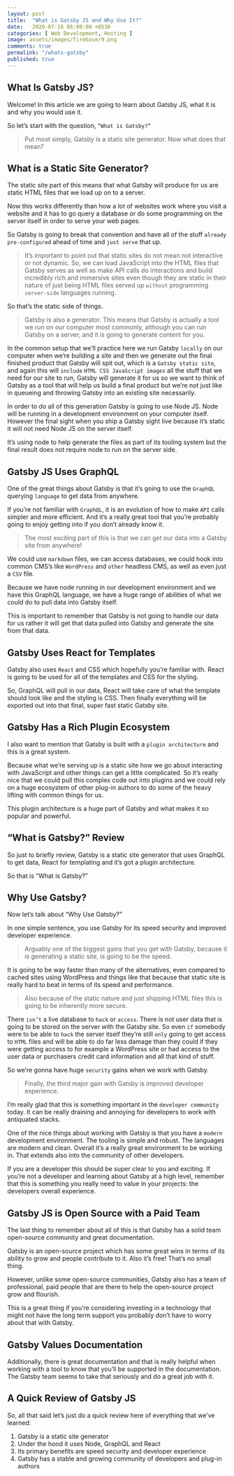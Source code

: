 ```yaml
---
layout: post
title:  "What is Gatsby JS and Why Use It?"
date:   2020-07-16 06:00:00 +0530
categories: [ Web Development, Hosting ]
image: assets/images/firebase/9.png
comments: true
permalink: "/whats-gatsby"
published: true
---
```

## What Is Gatsby JS?
Welcome! In this article we are going to learn about Gatsby JS, what it is and why you would use it.

So let’s start with the question, `“What is Gatsby?”`
> Put most simply, Gatsby is a static site generator.
Now what does that mean?
## What is a Static Site Generator?

The static site part of this means that what Gatsby will produce for us are static HTML files that we load up on to a server.

Now this works differently than how a lot of websites work where you visit a website and it has to go query a database or do some programming on the server itself in order to serve your web pages.

So Gatsby is going to break that convention and have all of the stuff `already pre-configured` ahead of time and `just serve` that up.

> It’s important to point out that static sites do not mean not interactive or not dynamic.
So, we can load JavaScript into the HTML files that Gatsby serves as well as make API calls do interactions and build incredibly rich and immersive sites even though they are static in their nature of just being HTML files served up `without` programming `server-side` languages running.

So that’s the static side of things.
> Gatsby is also a generator. This means that Gatsby is actually a tool we run on our computer most commonly, although you can run Gatsby on a server, and it is going to generate content for you.

In the common setup that we’ll practice here we run Gatsby `locally` on our computer when we’re building a site and then we generate out the final finished product that Gatsby will spit out, which is a `Gatsby static site`, and again this will `include` `HTML CSS JavaScript images` all the stuff that we need for our site to run, Gatsby will generate it for us so we want to think of Gatsby as a tool that will help us build a final product but we’re not just like in queueing and throwing Gatsby into an existing site necessarily.

In order to do all of this generation Gatsby is going to use Node JS. Node will be running in a development environment on your computer itself. However the final sight when you ship a Gatsby sight live because it’s static it will not need Node JS on the server itself.

It’s using node to help generate the files as part of its tooling system but the final result does not require node to run on the server side.
## Gatsby JS Uses GraphQL
One of the great things about Gatsby is that it’s going to use the `GraphQL` querying `language` to get data from anywhere.

If you’re not familiar with `GraphQL`, it is an evolution of how to make `API` calls simpler and more efficient. And it’s a really great tool that you’re probably going to enjoy getting into if you don’t already know it.

> The most exciting part of this is that we can get our data into a Gatsby site from anywhere!

We could use `markdown` files, we can access databases, we could hook into common CMS’s like `WordPress` and `other` headless CMS, as well as even just a `CSV` file.

Because we have node running in our development environment and we have this GraphQL language, we have a huge range of abilities of what we could do to pull data into Gatsby itself.

This is important to remember that Gatsby is not going to handle our data for us rather it will get that data pulled into Gatsby and generate the site from that data.

## Gatsby Uses React for Templates
Gatsby also uses `React` and CSS which hopefully you’re familiar with. React is going to be used for all of the templates and CSS for the styling.

So, GraphQL will pull in our data, React will take care of what the template should look like and the styling is CSS. Then finally everything will be exported out into that final, super fast static Gatsby site.

## Gatsby Has a Rich Plugin Ecosystem
I also want to mention that Gatsby is built with a `plugin architecture` and this is a great system.

Because what we’re serving up is a static site how we go about interacting with JavaScript and other things can get a little complicated. So it’s really nice that we could pull this complex code out into plugins and we could rely on a huge ecosystem of other plug-in authors to do some of the heavy lifting with common things for us.

This plugin architecture is a huge part of Gatsby and what makes it so popular and powerful.

## “What is Gatsby?” Review
So just to briefly review, Gatsby is a static site generator that uses GraphQL to get data, React for templating and it’s got a plugin architecture.

So that is “What is Gatsby?”

## Why Use Gatsby?
Now let’s talk about “Why Use Gatsby?”

In one simple sentence, you use Gatsby for its speed security and improved developer experience.

> Arguably one of the biggest gains that you get with Gatsby, because it is generating a static site, is going to be the speed.

It is going to be way faster than many of the alternatives, even compared to cached sites using WordPress and things like that because that static site is really hard to beat in terms of its speed and performance.

> Also because of the static nature and just shipping HTML files this is going to be inherently more secure.


There `isn’t` a live database to `hack` or `access`. There is not user data that is going to be stored on the server with the Gatsby site. So even `if` somebody were to be able to `hack` the server itself they’re still `only` going to get access to `HTML` files and will be able to do far less damage than they could if they were getting access to for example a WordPress site or had access to the user data or purchasers credit card information and all that kind of stuff.

So we’re gonna have huge `security` gains when we work with Gatsby.

> Finally, the third major gain with Gatsby is improved developer experience.

I’m really glad that this is something important in the `developer community` today. It can be really draining and annoying for developers to work with antiquated stacks.

One of the nice things about working with Gatsby is that you have a `modern` development environment. The tooling is simple and robust. The languages are modern and clean. Overall it’s a really great environment to be working in. That extends also into the community of other developers.

If you are a developer this should be super clear to you and exciting. If you’re not a developer and learning about Gatsby at a high level, remember that this is something you really need to value in your projects: the developers overall experience.

## Gatsby JS is Open Source with a Paid Team
The last thing to remember about all of this is that Gatsby has a solid team open-source community and great documentation.

Gatsby is an open-source project which has some great wins in terms of its ability to grow and people contribute to it. Also it’s free! That’s no small thing.

However, unlike some open-source communities, Gatsby also has a team of professional, paid people that are there to help the open-source project grow and flourish.

This is a great thing if you’re considering investing in a technology that might not have the long term support you probably don’t have to worry about that with Gatsby.

## Gatsby Values Documentation
Additionally, there is great documentation and that is really helpful when working with a tool to know that you’ll be supported in the documentation. The Gatsby team seems to take that seriously and do a great job with it.

## A Quick Review of Gatsby JS
So, all that said let’s just do a quick review here of everything that we’ve learned:

1. Gatsby is a static site generator
2. Under the hood it uses Node, GraphQL and React
3. Its primary benefits are speed security and developer experience
4. Gatsby has a stable and growing community of developers and plug-in authors